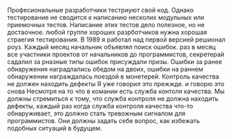 
Професиональные разработчики тестриуют свой код. Однако тестирование не сводится к написанию несколих модульных или приемочных тестов. Написание этих тестов дело полезное, но не достаочное. любой группе хороших  разрботчиков нужна хорошая страегия тестирования. В 1989 я работал над первой версией решионал роуз. Каждый месяц начальник объявлял поиск ошибок. раз в месяц все участники проектов от начальников до программистов, секретерай садалил за рназные типы ошибок присуждали призы. Ошибки за ранее обнаружения наградлались обедом на двоих, ошибки на раннем обнаружении награждалась поездой в монетерей. Контроль качества не должен находить дефекты  Я уже говорил это прежжде. и говорю это снова  Несмотря на то что в комании есть служба контоля качества. Мы должны стремиться к тому, что служба контроля не должна находить дефекты, каждый раз когда служба контроля качества что-то обнаруживает, это должно стать тревожным сигналом для программистов. Они должны задать себе вопрос, как избежать подобных ситуаций в будущем. 

